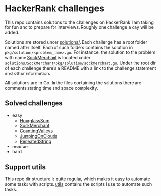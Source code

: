 # HackerRank challenges

This repo contains solutions to the challenges on HackerRank I am taking for fun
and to prepare for interviews. Roughly one challenge a day will be added.

Solutions are stored under [solutions/](solutions/). Each challenge has a root folder named
after itself. Each of such folders contains the solution in
`pkg/solution/<problem_name>.go`. For instance, the solution to the problem with
name [SockMerchant](solutions/SockMerchant) is located under
[`solutions/SockMerchant/pkg/solution/sockmerchant.go`](solutions/SockMerchant/pkg/solution/sockmerchant.go).
Under the root dir of each challenge there's a README with a link to the
challenge statement and other information.

All solutions are in Go.
In the files containing the solutions there are comments stating time and
space complexity.

## Solved challenges

* easy
  * [HourglassSum](solutions/HourglassSum)
  * [SockMerchant](solutions/SockMerchant)
  * [CountingValleys](solutions/CountValleys)
  * [JumpingOnClouds](solutions/JumpingOnClouds)
  * [RepeatedString](solutions/RepeatedString)
* medium
* hard

## Support utils

This repo dir structure is quite regular, which makes it easy to automate some
tasks with scripts. [utils](utils) contains the scripts I use to
automate such tasks.
